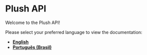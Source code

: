 # Plush API

Welcome to the Plush API!

Please select your preferred language to view the documentation:

- [**English**](./README.en.md)
- [**Português (Brasil)**](./README.pt-br.md)
